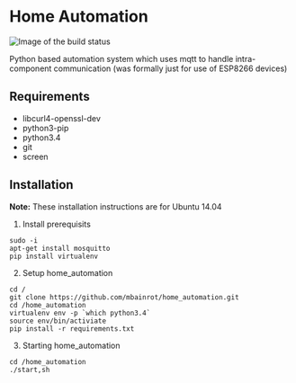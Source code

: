 # Home Automation
![Image of the build status](https://travis-ci.org/mbainrot/home_automation.svg?branch=master)

Python based automation system which uses mqtt to handle intra-component communication (was formally just for use of ESP8266 devices)

## Requirements
- libcurl4-openssl-dev
- python3-pip
- python3.4
- git
- screen

## Installation
**Note:** These installation instructions are for Ubuntu 14.04

1) Install prerequisits
```
sudo -i
apt-get install mosquitto
pip install virtualenv
```
2) Setup home_automation
```
cd /
git clone https://github.com/mbainrot/home_automation.git
cd /home_automation
virtualenv env -p `which python3.4`
source env/bin/activiate
pip install -r requirements.txt
```
3) Starting home_automation
```
cd /home_automation
./start,sh
